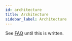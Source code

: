 ```yaml
---
id: architecture
title: Architecture
sidebar_label: Architecture
---
```


See [FAQ](https://rebar.cloud/docs/faq.html) until this is written.